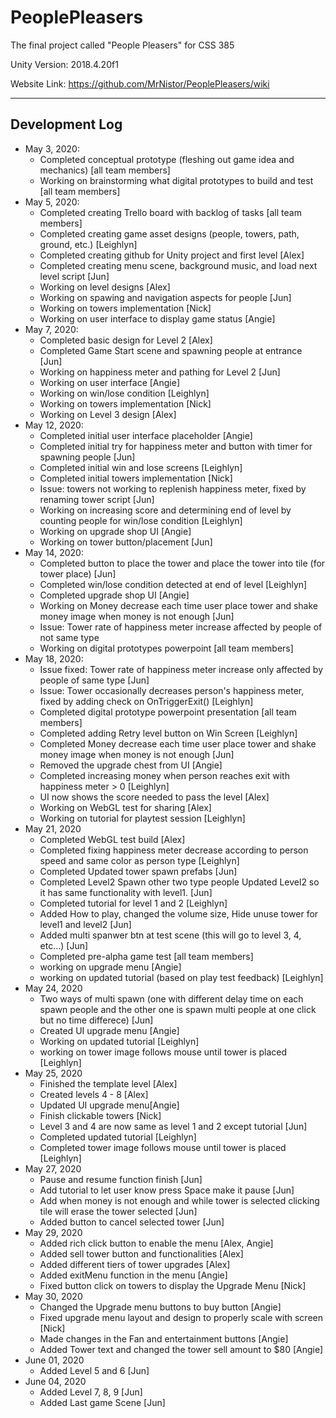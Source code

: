  # PeoplePleasers
The final project called "People Pleasers" for CSS 385

Unity Version: 2018.4.20f1

Website Link: https://github.com/MrNistor/PeoplePleasers/wiki

----------------------------
Development Log
----------------------------
- May 3, 2020:
  - Completed conceptual prototype (fleshing out game idea and mechanics) [all team members]
  - Working on brainstorming what digital prototypes to build and test [all team members]
- May 5, 2020:
  - Completed creating Trello board with backlog of tasks [all team members]
  - Completed creating game asset designs (people, towers, path, ground, etc.) [Leighlyn]
  - Completed creating github for Unity project and first level [Alex]
  - Completed creating menu scene, background music, and load next level script [Jun]
  - Working on level designs [Alex]
  - Working on spawing and navigation aspects for people [Jun]
  - Working on towers implementation [Nick]
  - Working on user interface to display game status [Angie]
- May 7, 2020:
  - Completed basic design for Level 2 [Alex]
  - Completed Game Start scene and spawning people at entrance [Jun]
  - Working on happiness meter and pathing for Level 2 [Jun]
  - Working on user interface [Angie]
  - Working on win/lose condition [Leighlyn]
  - Working on towers implementation [Nick]
  - Working on Level 3 design [Alex]
- May 12, 2020:
  - Completed initial user interface placeholder [Angie]
  - Completed initial try for happiness meter and button with timer for spawning people [Jun]
  - Completed initial win and lose screens [Leighlyn]
  - Completed initial towers implementation [Nick]
  - Issue: towers not working to replenish happiness meter, fixed by renaming tower script [Jun]
  - Working on increasing score and determining end of level by counting people for win/lose condition [Leighlyn]
  - Working on upgrade shop UI [Angie]
  - Working on tower button/placement [Jun]
- May 14, 2020:
  - Completed button to place the tower and place the tower into tile (for tower place) [Jun]
  - Completed win/lose condition detected at end of level [Leighlyn]
  - Completed upgrade shop UI [Angie]
  - Working on Money decrease each time user place tower and shake money image when money is not enough [Jun]
  - Issue: Tower rate of happiness meter increase affected by people of not same type
  - Working on digital prototypes powerpoint [all team members]
- May 18, 2020:
  - Issue fixed: Tower rate of happiness meter increase only affected by people of same type [Jun]
  - Issue: Tower occasionally decreases person's happiness meter, fixed by adding check on OnTriggerExit() [Leighlyn]
  - Completed digital prototype powerpoint presentation [all team members]
  - Completed adding Retry level button on Win Screen [Leighlyn]
  - Completed Money decrease each time user place tower and shake money image when money is not enough [Jun]
  - Removed the upgrade chest from UI [Angie]
  - Completed increasing money when person reaches exit with happiness meter > 0 [Leighlyn]
  - UI now shows the score needed to pass the level [Alex]
  - Working on WebGL test for sharing [Alex]
  - Working on tutorial for playtest session [Leighlyn]
- May 21, 2020
  - Completed WebGL test build [Alex]
  - Completed fixing happiness meter decrease according to person speed and same color as person type [Leighlyn]
  - Completed Updated tower spawn prefabs [Jun]
  - Completed Level2 Spawn other two type people Updated Level2 so it has same functionality with level1. [Jun]
  - Completed tutorial for level 1 and 2 [Leighlyn]
  - Added How to play, changed the volume size, Hide unuse tower for level1 and level2 [Jun]
  - Added multi spanwer btn at test scene (this will go to level 3, 4, etc...) [Jun]
  - Completed pre-alpha game test [all team members]
  - working on upgrade menu [Angie]
  - working on updated tutorial (based on play test feedback) [Leighlyn]
- May 24, 2020
  - Two ways of multi spawn (one with different delay time on each spawn people and the other one is spawn multi people at one click but no time differece) [Jun]
  - Created UI upgrade menu [Angie]
  - Working on updated tutorial [Leighlyn]
  - working on tower image follows mouse until tower is placed [Leighlyn]
- May 25, 2020
  - Finished the template level [Alex]
  - Created levels 4 - 8 [Alex] 
  - Updated UI upgrade menu[Angie]
  - Finish clickable towers [Nick]
  - Level 3 and 4 are now same as level 1 and 2 except tutorial [Jun]
  - Completed updated tutorial [Leighlyn]
  - Completed tower image follows mouse until tower is placed [Leighlyn]
- May 27, 2020
  - Pause and resume function finish [Jun]
  - Add tutorial to let user know press Space make it pause [Jun]
  - Add when money is not enough and while tower is selected clicking tile will erase the tower selected [Jun]
  - Added button to cancel selected tower [Jun]
- May 29, 2020
  - Added rich click button to enable the menu [Alex, Angie]
  - Added sell tower button and functionalities [Alex]
  - Added different tiers of tower upgrades [Alex]
  - Added exitMenu function in the menu [Angie]
  - Fixed button click on towers to display the Upgrade Menu [Nick]
- May 30, 2020
  - Changed the Upgrade menu buttons to buy button [Angie]
  - Fixed upgrade menu layout and design to properly scale with screen [Nick]
  - Made changes in the Fan and entertainment buttons [Angie]
  - Added Tower text and changed the tower sell amount to $80 [Angie]
- June 01, 2020
  - Added Level 5 and 6 [Jun]
- June 04, 2020
  - Added Level 7, 8, 9 [Jun]
  - Added Last game Scene [Jun]
